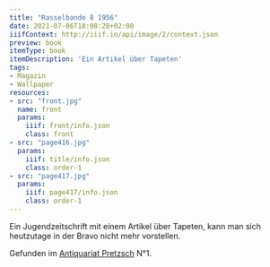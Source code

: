 ```yaml
---
title: "Rasselbande 8 1956"
date: 2021-07-06T18:08:28+02:00
iiifContext: http://iiif.io/api/image/2/context.json
preview: book
itemType: book
itemDescription: 'Ein Artikel über Tapeten'
tags:
- Magazin
- Wallpaper
resources:
- src: "front.jpg"
  name: front
  params:
    iiif: front/info.json
    class: front
- src: "page416.jpg"
  params:
    iiif: title/info.json
    class: order-1
- src: "page417.jpg"
  params:
    iiif: page417/info.json
    class: order-1
---
```


Ein Jugendzeitschrift mit einem Artikel über Tapeten, kann man sich heutzutage in der Bravo nicht mehr vorstellen.

<!--more-->
<div class="source">
Gefunden im <a target="_blank" href="https://antiquariat-pretzsch.de/">Antiquariat Pretzsch</a> N°1.
</div>
